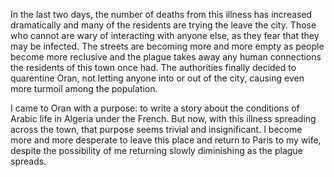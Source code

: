 In the last two days, the number of deaths from this illness has increased dramatically and many of the residents are trying the leave the city. Those who cannot are wary of interacting with anyone else, as they fear that they may be infected. The streets are becoming more and more empty as people become more reclusive and the plague takes away any human connections the residents of this town once had. The authorities finally decided to quarentine Oran, not letting anyone into or out of the city, causing even more turmoil among the population.

I came to Oran with a purpose: to write a story about the conditions of Arabic life in Algeria under the French. But now, with this illness spreading across the town, that purpose seems trivial and insignificant. I become more and more desperate to leave this place and return to Paris to my wife, despite the possibility of me returning slowly diminishing as the plague spreads.